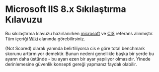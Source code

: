 # Microsoft IIS 8.x Sıkılaştırma Kılavuzu

Bu sıkılaştırma klavuzu hazırlanırken [microsoft](https://technet.microsoft.com/en-us/library/jj635855(v=ws.11).aspx) ve [CIS](https://benchmarks.cisecurity.org/downloads/show-single/?file=iis8.140) referans alınmıştır. 
Tüm içeriği [Wiki](https://github.com/emremuratercan/microsoft8.x-Sikiliastirma-Klavuzu/wiki) alanında görebilirsiniz.

(Not Scored) olarak yanında belirtiliyorsa cis e göre total benchmark skorunu arttırmıyor demektir. Bunun nedeni genellikle başka bir yerde bu ayarın daha üstünde - bu ayarı ezen bir ayar yapılıyor olmasıdır. Yinede derinlemesine güvenlik konsepti gereği yapmanız faydalı olabilir.

